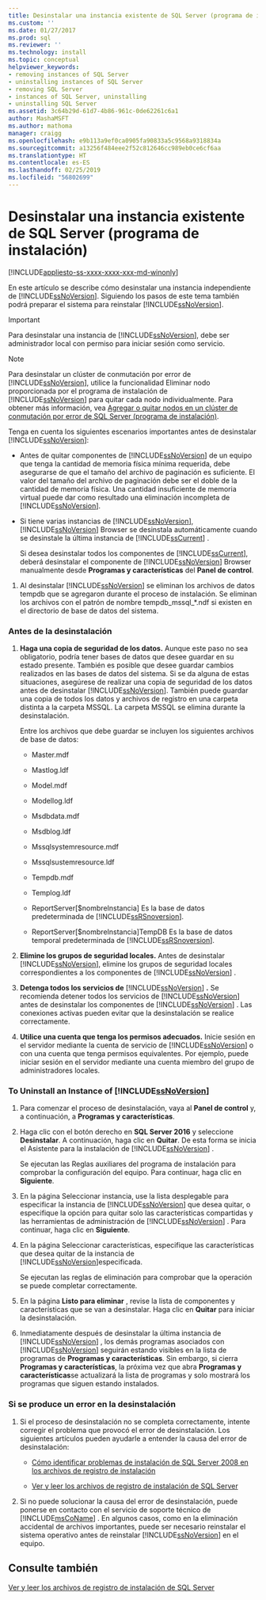 ```yaml
---
title: Desinstalar una instancia existente de SQL Server (programa de instalación) | Microsoft Docs
ms.custom: ''
ms.date: 01/27/2017
ms.prod: sql
ms.reviewer: ''
ms.technology: install
ms.topic: conceptual
helpviewer_keywords:
- removing instances of SQL Server
- uninstalling instances of SQL Server
- removing SQL Server
- instances of SQL Server, uninstalling
- uninstalling SQL Server
ms.assetid: 3c64b29d-61d7-4b86-961c-0de62261c6a1
author: MashaMSFT
ms.author: mathoma
manager: craigg
ms.openlocfilehash: e9b113a9ef0ca0905fa90833a5c9568a9318834a
ms.sourcegitcommit: a13256f484eee2f52c812646cc989eb0ce6cf6aa
ms.translationtype: HT
ms.contentlocale: es-ES
ms.lasthandoff: 02/25/2019
ms.locfileid: "56802699"
---
```

# <a name="uninstall-an-existing-instance-of-sql-server-setup"></a>Desinstalar una instancia existente de SQL Server (programa de instalación)
[!INCLUDE[appliesto-ss-xxxx-xxxx-xxx-md-winonly](../../includes/appliesto-ss-xxxx-xxxx-xxx-md-winonly.md)]

  En este artículo se describe cómo desinstalar una instancia independiente de [!INCLUDE[ssNoVersion](../../includes/ssnoversion-md.md)]. Siguiendo los pasos de este tema también podrá preparar el sistema para reinstalar [!INCLUDE[ssNoVersion](../../includes/ssnoversion-md.md)].  
  
  >[!IMPORTANT]
  > Para desinstalar una instancia de [!INCLUDE[ssNoVersion](../../includes/ssnoversion-md.md)], debe ser administrador local con permiso para iniciar sesión como servicio.  
  
 > [!NOTE]
 > Para desinstalar un clúster de conmutación por error de [!INCLUDE[ssNoVersion](../../includes/ssnoversion-md.md)], utilice la funcionalidad Eliminar nodo proporcionada por el programa de instalación de [!INCLUDE[ssNoVersion](../../includes/ssnoversion-md.md)] para quitar cada nodo individualmente. Para obtener más información, vea [Agregar o quitar nodos en un clúster de conmutación por error de SQL Server &#40;programa de instalación&#41;](../../sql-server/failover-clusters/install/add-or-remove-nodes-in-a-sql-server-failover-cluster-setup.md).  
  
 Tenga en cuenta los siguientes escenarios importantes antes de desinstalar [!INCLUDE[ssNoVersion](../../includes/ssnoversion-md.md)]:  
  
-   Antes de quitar componentes de [!INCLUDE[ssNoVersion](../../includes/ssnoversion-md.md)] de un equipo que tenga la cantidad de memoria física mínima requerida, debe asegurarse de que el tamaño del archivo de paginación es suficiente. El valor del tamaño del archivo de paginación debe ser el doble de la cantidad de memoria física. Una cantidad insuficiente de memoria virtual puede dar como resultado una eliminación incompleta de [!INCLUDE[ssNoVersion](../../includes/ssnoversion-md.md)].  
  
-   Si tiene varias instancias de [!INCLUDE[ssNoVersion](../../includes/ssnoversion-md.md)], [!INCLUDE[ssNoVersion](../../includes/ssnoversion-md.md)] Browser se desinstala automáticamente cuando se desinstale la última instancia de [!INCLUDE[ssCurrent](../../includes/sscurrent-md.md)] .  
  
     Si desea desinstalar todos los componentes de [!INCLUDE[ssCurrent](../../includes/sscurrent-md.md)], deberá desinstalar el componente de [!INCLUDE[ssNoVersion](../../includes/ssnoversion-md.md)] Browser manualmente desde **Programas y características** del **Panel de control**.  
  
1.  Al desinstalar [!INCLUDE[ssNoVersion](../../includes/ssnoversion-md.md)] se eliminan los archivos de datos tempdb que se agregaron durante el proceso de instalación. Se eliminan los archivos con el patrón de nombre tempdb_mssql_*.ndf si existen en el directorio de base de datos del sistema.  
  
### <a name="before-you-uninstall"></a>Antes de la desinstalación  
  
1.  **Haga una copia de seguridad de los datos.** Aunque este paso no sea obligatorio, podría tener bases de datos que desee guardar en su estado presente. También es posible que desee guardar cambios realizados en las bases de datos del sistema. Si se da alguna de estas situaciones, asegúrese de realizar una copia de seguridad de los datos antes de desinstalar [!INCLUDE[ssNoVersion](../../includes/ssnoversion-md.md)]. También puede guardar una copia de todos los datos y archivos de registro en una carpeta distinta a la carpeta MSSQL. La carpeta MSSQL se elimina durante la desinstalación.  
  
     Entre los archivos que debe guardar se incluyen los siguientes archivos de base de datos:  
  
    -   Master.mdf  
  
    -   Mastlog.ldf  
  
    -   Model.mdf  
  
    -   Modellog.ldf  
  
    -   Msdbdata.mdf  
  
    -   Msdblog.ldf  
  
    -   Mssqlsystemresource.mdf  
  
    -   Mssqlsustemresource.ldf  
  
    -   Tempdb.mdf  
  
    -   Templog.ldf  
  
    -   ReportServer[$nombreInstancia] Es la base de datos predeterminada de [!INCLUDE[ssRSnoversion](../../includes/ssrsnoversion-md.md)].  
  
    -   ReportServer[$nombreInstancia]TempDB Es la base de datos temporal predeterminada de [!INCLUDE[ssRSnoversion](../../includes/ssrsnoversion-md.md)].  
  
2.  **Elimine los grupos de seguridad locales.** Antes de desinstalar [!INCLUDE[ssNoVersion](../../includes/ssnoversion-md.md)], elimine los grupos de seguridad locales correspondientes a los componentes de [!INCLUDE[ssNoVersion](../../includes/ssnoversion-md.md)] .  
  
3.  **Detenga todos los servicios de**  [!INCLUDE[ssNoVersion](../../includes/ssnoversion-md.md)] **.** Se recomienda detener todos los servicios de [!INCLUDE[ssNoVersion](../../includes/ssnoversion-md.md)] antes de desinstalar los componentes de [!INCLUDE[ssNoVersion](../../includes/ssnoversion-md.md)] . Las conexiones activas pueden evitar que la desinstalación se realice correctamente.  
  
4.  **Utilice una cuenta que tenga los permisos adecuados.** Inicie sesión en el servidor mediante la cuenta de servicio de [!INCLUDE[ssNoVersion](../../includes/ssnoversion-md.md)] o con una cuenta que tenga permisos equivalentes. Por ejemplo, puede iniciar sesión en el servidor mediante una cuenta miembro del grupo de administradores locales.  
  
### <a name="to-uninstall-an-instance-of-includessnoversionincludesssnoversion-mdmd"></a>To Uninstall an Instance of [!INCLUDE[ssNoVersion](../../includes/ssnoversion-md.md)]  
  
1.  Para comenzar el proceso de desinstalación, vaya al **Panel de control** y, a continuación, a **Programas y características**.  
  
2.  Haga clic con el botón derecho en **SQL Server 2016** y seleccione **Desinstalar**. A continuación, haga clic en **Quitar**. De esta forma se inicia el Asistente para la instalación de [!INCLUDE[ssNoVersion](../../includes/ssnoversion-md.md)] .  
  
     Se ejecutan las Reglas auxiliares del programa de instalación para comprobar la configuración del equipo. Para continuar, haga clic en **Siguiente**.  
  
3.  En la página Seleccionar instancia, use la lista desplegable para especificar la instancia de [!INCLUDE[ssNoVersion](../../includes/ssnoversion-md.md)] que desea quitar, o especifique la opción para quitar solo las características compartidas y las herramientas de administración de [!INCLUDE[ssNoVersion](../../includes/ssnoversion-md.md)] . Para continuar, haga clic en **Siguiente**.  
  
4.  En la página Seleccionar características, especifique las características que desea quitar de la instancia de [!INCLUDE[ssNoVersion](../../includes/ssnoversion-md.md)]especificada.  
  
     Se ejecutan las reglas de eliminación para comprobar que la operación se puede completar correctamente.  
  
5.  En la página **Listo para eliminar** , revise la lista de componentes y características que se van a desinstalar. Haga clic en **Quitar** para iniciar la desinstalación.  
  
6.  Inmediatamente después de desinstalar la última instancia de [!INCLUDE[ssNoVersion](../../includes/ssnoversion-md.md)] , los demás programas asociados con [!INCLUDE[ssNoVersion](../../includes/ssnoversion-md.md)] seguirán estando visibles en la lista de programas de **Programas y características**. Sin embargo, si cierra **Programas y características**, la próxima vez que abra **Programas y características**se actualizará la lista de programas y solo mostrará los programas que siguen estando instalados.  
  
### <a name="if-the-uninstallation-fails"></a>Si se produce un error en la desinstalación  
  
1.  Si el proceso de desinstalación no se completa correctamente, intente corregir el problema que provocó el error de desinstalación. Los siguientes artículos pueden ayudarle a entender la causa del error de desinstalación:  
  
    -   [Cómo identificar problemas de instalación de SQL Server 2008 en los archivos de registro de instalación](https://support.microsoft.com/kb/955396/en-us)  
  
    -   [Ver y leer los archivos de registro de instalación de SQL Server](../../database-engine/install-windows/view-and-read-sql-server-setup-log-files.md)  
  
2.  Si no puede solucionar la causa del error de desinstalación, puede ponerse en contacto con el servicio de soporte técnico de [!INCLUDE[msCoName](../../includes/msconame-md.md)] . En algunos casos, como en la eliminación accidental de archivos importantes, puede ser necesario reinstalar el sistema operativo antes de reinstalar [!INCLUDE[ssNoVersion](../../includes/ssnoversion-md.md)] en el equipo.  
  
## <a name="see-also"></a>Consulte también  
 [Ver y leer los archivos de registro de instalación de SQL Server](../../database-engine/install-windows/view-and-read-sql-server-setup-log-files.md)  
  
  

